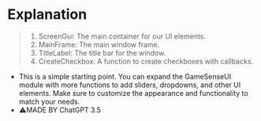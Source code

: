 # Explanation
> 1. ScreenGui: The main container for our UI elements.
> 2. MainFrame: The main window frame.
> 3. TitleLabel: The title bar for the window.
> 4. CreateCheckbox: A function to create checkboxes with callbacks.
- This is a simple starting point. You can expand the GameSenseUI module with more functions to add sliders, dropdowns, and other UI elements. Make sure to customize the appearance and functionality to match your needs.
- ⚠️MADE BY ChatGPT 3.5
